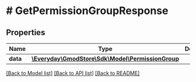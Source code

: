# # GetPermissionGroupResponse

## Properties

Name | Type | Description | Notes
------------ | ------------- | ------------- | -------------
**data** | [**\Everyday\GmodStore\Sdk\Model\PermissionGroup**](PermissionGroup.md) |  |

[[Back to Model list]](../../README.md#models) [[Back to API list]](../../README.md#endpoints) [[Back to README]](../../README.md)

